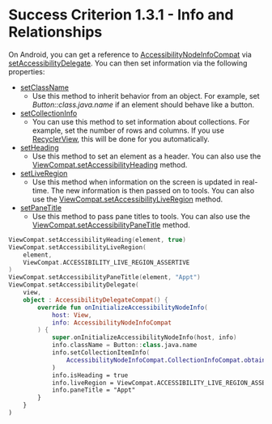# Success Criterion 1.3.1 - Info and Relationships

On Android, you can get a reference to [AccessibilityNodeInfoCompat](https://developer.android.com/reference/androidx/core/view/accessibility/AccessibilityNodeInfoCompat) via [setAccessibilityDelegate](https://developer.android.com/reference/androidx/core/view/ViewCompat#setAccessibilityDelegate(android.view.View,%20androidx.core.view.AccessibilityDelegateCompat)). You can then set information via the following properties:

- [setClassName](https://developer.android.com/reference/androidx/core/view/accessibility/AccessibilityNodeInfoCompat#setClassName(java.lang.CharSequence))
  - Use this method to inherit behavior from an object. For example, set _Button::class.java.name_ if an element should behave like a button.
- [setCollectionInfo](https://developer.android.com/reference/androidx/core/view/accessibility/AccessibilityNodeInfoCompat#setCollectionInfo(java.lang.Object))
  - You can use this method to set information about collections. For example, set the number of rows and columns. If you use [RecyclerView](https://developer.android.com/jetpack/androidx/releases/recyclerview), this will be done for you automatically.
- [setHeading](https://developer.android.com/reference/androidx/core/view/accessibility/AccessibilityNodeInfoCompat#setHeading(boolean))
  - Use this method to set an element as a header. You can also use the [ViewCompat.setAccessibilityHeading](https://developer.android.com/reference/androidx/core/view/ViewCompat#setAccessibilityHeading(android.view.View,%20boolean)) method.
- [setLiveRegion](https://developer.android.com/reference/androidx/core/view/accessibility/AccessibilityNodeInfoCompat#setLiveRegion(int))
  - Use this method when information on the screen is updated in real-time. The new information is then passed on to tools. You can also use the [ViewCompat.setAccessibilityLiveRegion](https://developer.android.com/reference/androidx/core/view/ViewCompat#setAccessibilityLiveRegion(android.view.View,%20int)) method.
- [setPaneTitle](https://developer.android.com/reference/androidx/core/view/accessibility/AccessibilityNodeInfoCompat#setPaneTitle(java.lang.CharSequence))
  - Use this method to pass pane titles to tools. You can also use the [ViewCompat.setAccessibilityPaneTitle](https://developer.android.com/reference/androidx/core/view/ViewCompat#setAccessibilityPaneTitle(android.view.View,%20java.lang.CharSequence)) method.

```kotlin
ViewCompat.setAccessibilityHeading(element, true)
ViewCompat.setAccessibilityLiveRegion(
    element,
    ViewCompat.ACCESSIBILITY_LIVE_REGION_ASSERTIVE
)
ViewCompat.setAccessibilityPaneTitle(element, "Appt")
ViewCompat.setAccessibilityDelegate(
    view,
    object : AccessibilityDelegateCompat() {
        override fun onInitializeAccessibilityNodeInfo(
            host: View,
            info: AccessibilityNodeInfoCompat
        ) {
            super.onInitializeAccessibilityNodeInfo(host, info)
            info.className = Button::class.java.name
            info.setCollectionItemInfo(
                AccessibilityNodeInfoCompat.CollectionInfoCompat.obtain(10, 2, true)
            )
            info.isHeading = true
            info.liveRegion = ViewCompat.ACCESSIBILITY_LIVE_REGION_ASSERTIVE
            info.paneTitle = "Appt"
        }
    }
)
```
